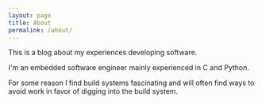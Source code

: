 ```yaml
---
layout: page
title: About
permalink: /about/
---
```


This is a blog about my experiences developing software.  

I'm an embedded software engineer mainly experienced in C and Python.

For some reason I find build systems fascinating and will often find ways to
avoid work in favor of digging into the build system.